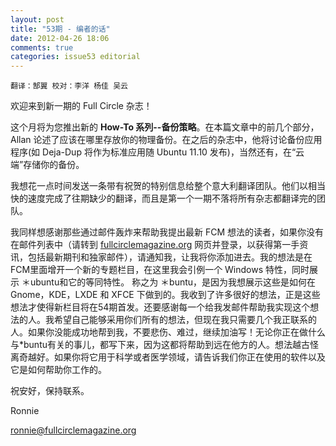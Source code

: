 ```yaml
---
layout: post
title: "53期 - 编者的话"
date: 2012-04-26 18:06
comments: true
categories: issue53 editorial
---
```

`翻译：郜翼 校对：李洋 杨佳 吴云`

欢迎来到新一期的 Full Circle 杂志！

这个月将为您推出新的 **How-To 系列--备份策略**。在本篇文章中的前几个部分， Allan 论述了应该在哪里存放你的物理备份。在之后的杂志中，他将讨论备份应用程序(如 Deja-Dup 将作为标准应用随 Ubuntu 11.10 发布)，当然还有，在“云端”存储你的备份。

我想花一点时间发送一条带有祝贺的特别信息给整个意大利翻译团队。他们以相当快的速度完成了往期缺少的翻译，而且是第一个一期不落将所有杂志都翻译完的团队。

我同样想感谢那些通过邮件轰炸来帮助我提出最新 FCM 想法的读者，如果你没有在邮件列表中（请转到 [fullcirclemagazine.org](http://fullcirclemagazine.org) 网页并登录，以获得第一手资讯，包括最新期刊和独家邮件），请通知我，让我将你添加进去。我的想法是在FCM里面增开一个新的专题栏目，在这里我会引例一个 Windows 特性，同时展示 ＊ubuntu和它的等同特性。 称之为 ＊buntu，是因为我想展示这些是如何在 Gnome，KDE，LXDE 和 XFCE 下做到的。我收到了许多很好的想法，正是这些想法才使得新栏目将在54期首发。还要感谢每一个给我发邮件帮助我实现这个想法的人。我希望自己能够采用你们所有的想法，但现在我只需要几个我正联系的人。如果你没能成功地帮到我，不要悲伤、难过，继续加油写！无论你正在做什么与*buntu有关的事儿，都写下来，因为这都将帮助到远在他方的人。想法越古怪离奇越好。如果你将它用于科学或者医学领域，请告诉我们你正在使用的软件以及它是如何帮助你工作的。

祝安好，保持联系。

Ronnie

<ronnie@fullcirclemagazine.org>

